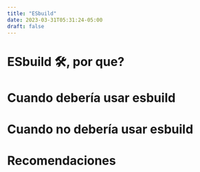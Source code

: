 ```yaml
---
title: "ESbuild"
date: 2023-03-31T05:31:24-05:00
draft: false
---
```


# ESbuild 🛠, por que?

# Cuando debería usar esbuild

# Cuando no debería usar esbuild

# Recomendaciones
